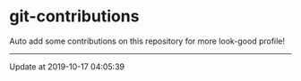 # git-contributions

Auto add some contributions on this repository for more look-good profile!

---

Update at 2019-10-17 04:05:39
